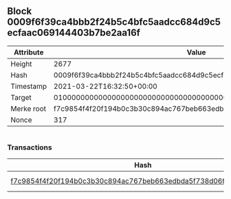 ## Block 0009f6f39ca4bbb2f24b5c4bfc5aadcc684d9c5ecfaac069144403b7be2aa16f

Attribute | Value
--- | ---
Height | 2677
Hash | 0009f6f39ca4bbb2f24b5c4bfc5aadcc684d9c5ecfaac069144403b7be2aa16f
Timestamp | 2021-03-22T16:32:50+00:00
Target | 0100000000000000000000000000000000000000000000000000000000000000
Merke root | f7c9854f4f20f194b0c3b30c894ac767beb663edbda5f738d06f554b3e916c5f
Nonce | 317

```

```

### Transactions

Hash | Amount
--- | ---
[f7c9854f4f20f194b0c3b30c894ac767beb663edbda5f738d06f554b3e916c5f](f7c9854f4f20f194b0c3b30c894ac767beb663edbda5f738d06f554b3e916c5f.md) | 10.00000000 SKEPTI 
